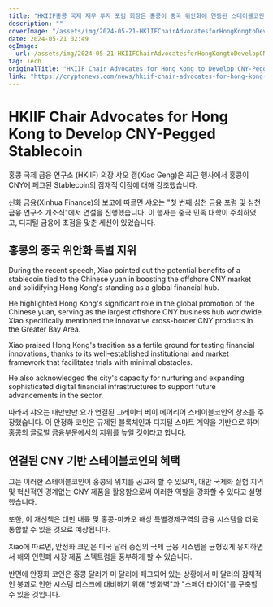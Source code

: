 ```yaml
---
title: "HKIIF홍콩 국제 재무 투자 포럼 회장은 홍콩이 중국 위안화에 연동된 스테이블코인을 개발하는 것을 촉구했습니다"
description: ""
coverImage: "/assets/img/2024-05-21-HKIIFChairAdvocatesforHongKongtoDevelopCNY-PeggedStablecoin_thumbnail.png"
date: 2024-05-21 02:49
ogImage: 
  url: /assets/img/2024-05-21-HKIIFChairAdvocatesforHongKongtoDevelopCNY-PeggedStablecoin_thumbnail.png
tag: Tech
originalTitle: "HKIIF Chair Advocates for Hong Kong to Develop CNY-Pegged Stablecoin"
link: "https://cryptonews.com/news/hkiif-chair-advocates-for-hong-kong-to-develop-cny-pegged-stablecoin.htm"
---
```



# HKIIF Chair Advocates for Hong Kong to Develop CNY-Pegged Stablecoin

홍콩 국제 금융 연구소 (HKIIF) 의장 샤오 갱(Xiao Geng)은 최근 행사에서 홍콩이 CNY에 페그된 Stablecoin의 잠재적 이점에 대해 강조했습니다.

신화 금융(Xinhua Finance)의 보고에 따르면 샤오는 "첫 번째 심천 금융 포럼 및 심천 금융 연구소 개소식"에서 연설을 진행했습니다. 이 행사는 중국 민족 대학이 주최하였고, 디지털 금융에 초점을 맞춘 세션이 있었습니다.

## 홍콩의 중국 위안화 특별 지위

<div class="content-ad"></div>

During the recent speech, Xiao pointed out the potential benefits of a stablecoin tied to the Chinese yuan in boosting the offshore CNY market and solidifying Hong Kong's standing as a global financial hub.

He highlighted Hong Kong's significant role in the global promotion of the Chinese yuan, serving as the largest offshore CNY business hub worldwide. Xiao specifically mentioned the innovative cross-border CNY products in the Greater Bay Area.

Xiao praised Hong Kong's tradition as a fertile ground for testing financial innovations, thanks to its well-established institutional and market framework that facilitates trials with minimal obstacles.

He also acknowledged the city's capacity for nurturing and expanding sophisticated digital financial infrastructures to support future advancements in the sector.

<div class="content-ad"></div>

따라서 샤오는 대만만만 요가 연결된 그레이터 베이 에어리어 스테이블코인의 창조를 주장했습니다. 이 안정화 코인은 규제된 블록체인과 디지털 스마트 계약을 기반으로 하며 홍콩의 글로벌 금융부문에서의 지위를 높일 것이라고 합니다.

## 연결된 CNY 기반 스테이블코인의 혜택

그는 이러한 스테이블코인이 홍콩의 위치를 공고히 할 수 있으며, 대만 국제화 실험 지역 및 혁신적인 경계없는 CNY 제품을 활용함으로써 이러한 역할을 강화할 수 있다고 설명했습니다.

또한, 이 개선책은 대만 내륙 및 홍콩-마카오 해상 특별경제구역의 금융 시스템을 더욱 통합할 수 있을 것으로 예상됩니다.

<div class="content-ad"></div>

Xiao에 따르면, 안정화 코인은 미국 달러 중심의 국제 금융 시스템을 균형있게 유지하면서 해외 인민폐 시장 제품 스펙트럼을 풍부하게 할 수 있습니다.

반면에 안정화 코인은 홍콩 달러가 미 달러에 페그되어 있는 상황에서 미 달러의 잠재적인 붕괴로 인한 시스템 리스크에 대비하기 위해 "방화벽"과 "스페어 타이어"를 구축할 수 있을 것입니다.